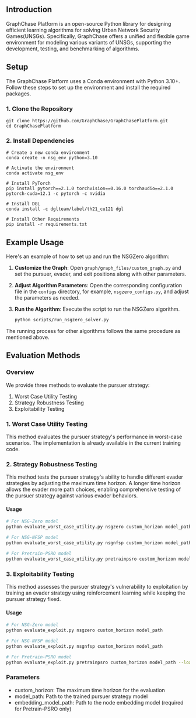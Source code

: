 ## Introduction

GraphChase Platform is an open-source Python library for designing efficient learning algorithms for solving Urban Network Security Games(UNSGs). Specifically, GraphChase
offers a unified and flexible game environment for modeling various variants of
UNSGs, supporting the development, testing, and benchmarking of algorithms.


## Setup

The GraphChase Platform uses a Conda environment with Python 3.10+. Follow these steps to set up the environment and install the required packages.

### 1. Clone the Repository
```
git clone https://github.com/GraphChase/GraphChasePlatform.git
cd GraphChasePlatform
```



### 2. Install Dependencies

```
# Create a new conda environment
conda create -n nsg_env python=3.10

# Activate the environment
conda activate nsg_env

# Install PyTorch
pip install pytorch==2.1.0 torchvision==0.16.0 torchaudio==2.1.0 pytorch-cuda=12.1 -c pytorch -c nvidia

# Install DGL
conda install -c dglteam/label/th21_cu121 dgl

# Install Other Requirements
pip install -r requirements.txt
```

## Example Usage

Here's an example of how to set up and run the NSGZero algorithm:

1. **Customize the Graph**: Open `graph/graph_files/custom_graph.py` and set the pursuer, evader, and exit positions along with other parameters.

2. **Adjust Algorithm Parameters**: Open the corresponding configuration file in the `configs` directory, for example, `nsgzero_configs.py`, and adjust the parameters as needed.

3. **Run the Algorithm**: Execute the script to run the NSGZero algorithm.

    ```bash
    python scripts/run_nsgzero_solver.py
    ```

The running process for other algorithms follows the same procedure as mentioned above.

## Evaluation Methods

### Overview

We provide three methods to evaluate the pursuer strategy:

1. Worst Case Utility Testing
2. Strategy Robustness Testing
3. Exploitability Testing

### 1. Worst Case Utility Testing

This method evaluates the pursuer strategy's performance in worst-case scenarios. The implementation is already available in the current training code.

### 2. Strategy Robustness Testing

This method tests the pursuer strategy's ability to handle different evader strategies by adjusting the maximum time horizon. A longer time horizon allows the evader more path choices, enabling comprehensive testing of the pursuer strategy against various evader behaviors.

#### Usage

```bash
# For NSG-Zero model
python evaluate_worst_case_utility.py nsgzero custom_horizon model_path

# For NSG-NFSP model  
python evaluate_worst_case_utility.py nsgnfsp custom_horizon model_path

# For Pretrain-PSRO model
python evaluate_worst_case_utility.py pretrainpsro custom_horizon model_path --load_node_embedding_model embedding_model_path
```

### 3. Exploitability Testing
This method assesses the pursuer strategy's vulnerability to exploitation by training an evader strategy using reinforcement learning while keeping the pursuer strategy fixed.

#### Usage

```bash
# For NSG-Zero model
python evaluate_exploit.py nsgzero custom_horizon model_path

# For NSG-NFSP model
python evaluate_exploit.py nsgnfsp custom_horizon model_path

# For Pretrain-PSRO model
python evaluate_exploit.py pretrainpsro custom_horizon model_path --load_node_embedding_model embedding_model_path
```

### Parameters

- custom_horizon: The maximum time horizon for the evaluation
- model_path: Path to the trained pursuer strategy model
- embedding_model_path: Path to the node embedding model (required for Pretrain-PSRO only)
